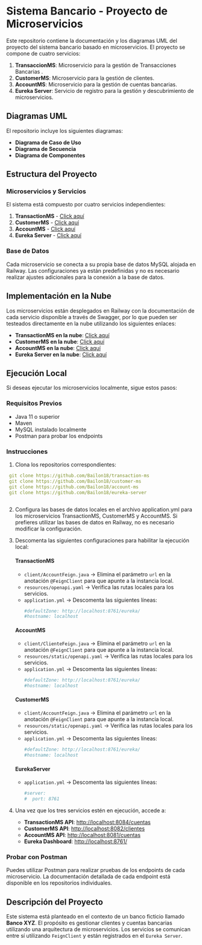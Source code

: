 
# Sistema Bancario - Proyecto de Microservicios 

Este repositorio contiene la documentación y los diagramas UML del proyecto del sistema bancario basado en microservicios. El proyecto se compone de cuatro servicios:


1. **TransaccionMS**: Microservicio para la gestión de Transacciones Bancarias .
1. **CustomerMS**: Microservicio para la gestión de clientes.
2. **AccountMS**: Microservicio para la gestión de cuentas bancarias.
3. **Eureka Server**: Servicio de registro para la gestión y descubrimiento de microservicios.

## Diagramas UML
El repositorio incluye los siguientes diagramas:

- **Diagrama de Caso de Uso**
- **Diagrama de Secuencia**
- **Diagrama de Componentes**

## Estructura del Proyecto
### Microservicios y Servicios
El sistema está compuesto por cuatro servicios independientes:


1. **TransactionMS** - [Click aquí](https://github.com/Bailon18/transaction-ms)
2. **CustomerMS** - [Click aquí](https://github.com/Bailon18/customer-ms)
3. **AccountMS** - [Click aquí](https://github.com/Bailon18/account-ms)
4. **Eureka Server** - [Click aquí](https://github.com/Bailon18/eureka-server)


### Base de Datos
Cada microservicio se conecta a su propia base de datos MySQL alojada en Railway. Las configuraciones ya están predefinidas y no es necesario realizar ajustes adicionales para la conexión a la base de datos.

## Implementación en la Nube
Los microservicios están desplegados en Railway con la documentación de cada servicio disponible a través de Swagger, por lo que pueden ser testeados directamente en la nube utilizando los siguientes enlaces:


- **TransactionMS en la nube**: [Click aquí](https://transaction-ms-production.up.railway.app/swagger-ui/index.html)
- **CustomerMS en la nube**: [Click aquí](https://account-ms-production.up.railway.app/swagger-ui/index.html)
- **AccountMS en la nube**: [Click aquí](https://account-ms-production.up.railway.app/swagger-ui/index.html)
- **Eureka Server en la nube**: [Click aquí](https://euraka-server-production.up.railway.app/)



## Ejecución Local
Si deseas ejecutar los microservicios localmente, sigue estos pasos:

### Requisitos Previos
- Java 11 o superior
- Maven
- MySQL instalado localmente
- Postman para probar los endpoints

### Instrucciones
1. Clona los repositorios correspondientes:

  ```yaml
   git clone https://github.com/Bailon18/transaction-ms
   git clone https://github.com/Bailon18/customer-ms
   git clone https://github.com/Bailon18/account-ms
   git clone https://github.com/Bailon18/eureka-server
   
   ```

2. Configura las bases de datos locales en el archivo application.yml para los microservicios TransactionMS, CustomerMS y AccountMS. Si prefieres utilizar las bases de datos en Railway, no es necesario modificar la configuración.

3. Descomenta las siguientes configuraciones para habilitar la ejecución local:

    #### TransactionMS
   - `client/AccountFeign.java` -> Elimina el parámetro `url` en la anotación `@FeignClient` para que apunte a la instancia local.
   - `resources/openapi.yaml` -> Verifica las rutas locales para los servicios.
   - `application.yml` -> Descomenta las siguientes líneas:
     ```yaml
     #defaultZone: http://localhost:8761/eureka/ 
     #hostname: localhost
     ```

   #### AccountMS
   - `client/ClienteFeign.java` -> Elimina el parámetro `url` en la anotación `@FeignClient` para que apunte a la instancia local.
   - `resources/static/openapi.yaml` -> Verifica las rutas locales para los servicios.
   - `application.yml` -> Descomenta las siguientes líneas:
     ```yaml
     #defaultZone: http://localhost:8761/eureka/ 
     #hostname: localhost
     ```

   #### CustomerMS
   - `client/AccountFeign.java` -> Elimina el parámetro `url` en la anotación `@FeignClient` para que apunte a la instancia local.
   - `resources/static/openapi.yaml` -> Verifica las rutas locales para los servicios.
   - `application.yml` -> Descomenta las siguientes líneas:
     ```yaml
     #defaultZone: http://localhost:8761/eureka/ 
     #hostname: localhost
     ```

   #### EurekaServer
   - `application.yml` -> Descomenta las siguientes líneas:
     ```yaml
     #server:
     #  port: 8761
     ```

4. Una vez que los tres servicios estén en ejecución, accede a:


   - **TransactionMS API**: [http://localhost:8084/cuentas](http://localhost:8084/cuentas)
   - **CustomerMS API**: [http://localhost:8082/clientes](http://localhost:8082/clientes)
   - **AccountMS API**: [http://localhost:8081/cuentas](http://localhost:8081/cuentas)
   - **Eureka Dashboard**: [http://localhost:8761/](http://localhost:8761/)

### Probar con Postman
Puedes utilizar Postman para realizar pruebas de los endpoints de cada microservicio. La documentación detallada de cada endpoint está disponible en los repositorios individuales.

## Descripción del Proyecto
Este sistema está planteado en el contexto de un banco ficticio llamado **Banco XYZ**. El propósito es gestionar clientes y cuentas bancarias utilizando una arquitectura de microservicios. Los servicios se comunican entre sí utilizando `FeignClient` y están registrados en el `Eureka Server`.

